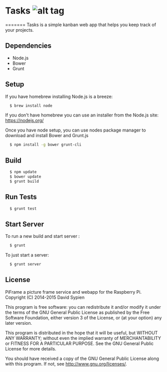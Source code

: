 # Tasks ![alt tag](https://travis-ci.org/dsypien/Tasks.svg?branch=master)
=======
Tasks is a simple kanban web app that helps you keep track of your projects.

Dependencies
------------
-  Node.js
-  Bower
-  Grunt

Setup
-----
If you have homebrew installing Node.js is a breeze:
```bash
  $ brew install node
```
If you don't have homebrew you can use an installer from the Node.js site:
https://nodejs.org/

Once you have node setup, you can use nodes package manager to download and install Bower and Grunt.js
```bash
  $ npm install -g bower grunt-cli 
```

Build
-----
```bash
  $ npm update
  $ bower update
  $ grunt build
```

Run Tests
------------
```bash
  $ grunt test
```

Start Server
------------
To run a new build and start server :
```bash
  $ grunt
```

To just start a server:
```bash
  $ grunt server
```

License
--------

PiFrame a picture frame service and webapp for the Raspberry Pi.
Copyright (C) 2014-2015  David Sypien

This program is free software: you can redistribute it and/or modify
it under the terms of the GNU General Public License as published by
the Free Software Foundation, either version 3 of the License, or
(at your option) any later version.

This program is distributed in the hope that it will be useful,
but WITHOUT ANY WARRANTY; without even the implied warranty of
MERCHANTABILITY or FITNESS FOR A PARTICULAR PURPOSE.  See the
GNU General Public License for more details.

You should have received a copy of the GNU General Public License
along with this program.  If not, see <http://www.gnu.org/licenses/>.
